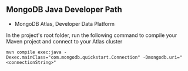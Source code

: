 ## MongoDB Java Developer Path
- MongoDB Atlas, Developer Data Platform

In the project's root folder, run the following command to compile your Maven project and connect to your Atlas cluster
```
mvn compile exec:java -Dexec.mainClass="com.mongodb.quickstart.Connection" -Dmongodb.uri="<connectionString>"
```

